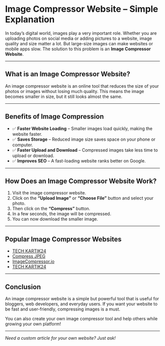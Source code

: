 # Image Compressor Website – Simple Explanation

In today’s digital world, images play a very important role. Whether you are uploading photos on social media or adding pictures to a website, image quality and size matter a lot. But large-size images can make websites or mobile apps slow. The solution to this problem is an **Image Compressor Website**.

---

## What is an Image Compressor Website?

An image compressor website is an online tool that reduces the size of your photos or images without losing much quality. This means the image becomes smaller in size, but it still looks almost the same.

---

## Benefits of Image Compression

- ✅ **Faster Website Loading** – Smaller images load quickly, making the website faster.
- ✅ **Saves Storage** – Reduced image size saves space on your phone or computer.
- ✅ **Faster Upload and Download** – Compressed images take less time to upload or download.
- ✅ **Improves SEO** – A fast-loading website ranks better on Google.

---

## How Does an Image Compressor Website Work?

1. Visit the image compressor website.
2. Click on the **“Upload Image”** or **“Choose File”** button and select your photo.
3. Then click on the **“Compress”** button.
4. In a few seconds, the image will be compressed.
5. You can now download the smaller image.

---

## Popular Image Compressor Websites

- [TECH KARTIK24]([https://tinypng.com](https://techkartik24.blogspot.com/2025/04/image-compresser.html))  
- [Compress JPEG]([https://compressjpeg.com](https://techkartik24.blogspot.com/2025/04/image-compresser.html))  
- [ImageCompressor.io]([https://imagecompressor.io](https://techkartik24.blogspot.com/2025/04/image-compresser.html))  
- [TECH KARTIK24]([https://iloveimg.com](https://techkartik24.blogspot.com/2025/04/image-compresser.html))  


---

## Conclusion

An image compressor website is a simple but powerful tool that is useful for bloggers, web developers, and everyday users. If you want your website to be fast and user-friendly, compressing images is a must.

You can also create your own image compressor tool and help others while growing your own platform!

---

*Need a custom article for your own website? Just ask!*
